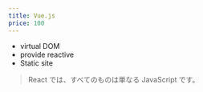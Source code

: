 ```yaml
---
title: Vue.js
price: 100
---
```


- virtual DOM
- provide reactive
- Static site

> React では、すべてのものは単なる JavaScript です。 
